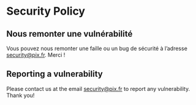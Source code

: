 # Security Policy

## Nous remonter une vulnérabilité

Vous pouvez nous remonter une faille ou un bug de sécurité à l’adresse security@pix.fr. Merci !

## Reporting a vulnerability

Please contact us at the email security@pix.fr to report any vulnerability. Thank you!
